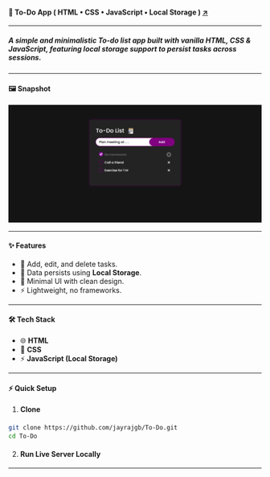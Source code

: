 #### 📒 **To-Do App** ( HTML • CSS • JavaScript • Local Storage ) [↗️](https://jayrajgb.github.io/To-Do)

---

##### A simple and minimalistic **To-do list app** built with vanilla **HTML, CSS & JavaScript**, featuring **local storage** support to persist tasks across sessions.

---

#### 🖼️ **Snapshot**

![Snapshot](/assets/project4.png)

---

#### ✨ **Features**

- 📌 Add, edit, and delete tasks.
- 💾 Data persists using **Local Storage**.
- 🎨 Minimal UI with clean design.
- ⚡ Lightweight, no frameworks.

---

#### 🛠️ **Tech Stack**

- 🌐 **HTML**
- 🎨 **CSS**
- ⚡ **JavaScript (Local Storage)**

---

#### ⚡ **Quick Setup**

1. #### **Clone**

```bash
git clone https://github.com/jayrajgb/To-Do.git
cd To-Do
```

2. #### **Run Live Server Locally**

---
